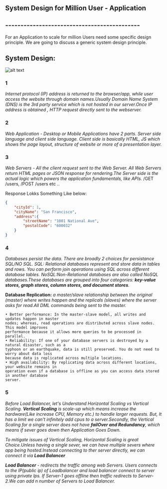 ## System Design for Million User - Application
## --------------------------------------------

For an Application to scale for million Users need some specific design principle. We are going to discuss a generic system design principle.

## System Design:

![alt text](https://github.com/drdcs/simple_algo/blob/main/images/scaleWebsite.png?raw=true)

### 1

*Internet protocol (IP) address is returned to the browser/app, while user access the website through domain names.Usually Domain Name System (DNS) is the 3rd party service which is not hosted in our server.Once IP address is obtained , HTTP request directly sent to the webserver.*


### 2

*Web Application - Desktop or Mobile Applications have 2 parts. Server side language and client side language. Client side is basically HTML, JS which shows the page layout, structure of website or more of a presentation layer.*


### 3

*Web Servers -  All the client request sent to the Web Server. All Web Servers return HTML pages or JSON response for rendering.The Server side is the actual logic which powers the application fundamentals, like APIs.*
/GET /users, /POST /users etc ..

Response Lokks Something Like below:
```json
{
    "cityId": 1,
    "cityName": "San Francisco",
    "address":{
        "streetName": "1001 National Ave",
        "postalCode": "600032"
    }
}
```
### 4

*Databases persist the data. There are broadly 2 choices for persistance SQL/NO SQL.*
*SQL: Relational databases represent and store data in tables and rows. You can perform join operations using SQL across different database tables.*
*NoSQL:Non-Relational databases are also called NoSQL databases.These databases are grouped into four categories: **key-value stores, graph stores, column stores, and document stores**.*

**Database Replication:** *a master/slave relationship between the original (master) where writes happen and the replicals (slaves) where the server asks for read.All DML commands being sent to the master.*

```Advantages of database replication:
• Better performance: In the master-slave model, all writes and updates happen in master
nodes; whereas, read operations are distributed across slave nodes. This model improves
performance because it allows more queries to be processed in parallel.
• Reliability: If one of your database servers is destroyed by a natural disaster, such as a
typhoon or an earthquake, data is still preserved. You do not need to worry about data loss
because data is replicated across multiple locations.
• High availability: By replicating data across different locations, your website remains in
operation even if a database is offline as you can access data stored in another database
server.
```

### 5

*Before Load Balancer, let's Understand Horizontal Scaling vs Vertical Scaling. **Vertical Scaling** is scale-up which means increase the hardware(Like increase CPU, Memory etc.) to handle larger requests. But, It has a limit we can't infinitely add cpus to a server.Secondly, the Vertical Scaling for a single server does not have **failOver and Redundancy**, which means if sever goes down then Application Goes Down.*

*To mitigate issues of Vertical Scaling, Horizontal Scaling is great Choice.Unless having a single sever, we can have multiple severs where app being hosted.Instead connecting to ther server directly, we can connect it via **Load Balancer***

***Load Balancer*** - *redirects the traffic among web Servers. Users connects to the IP(public ip) of Loadbalancer and load balancer connect to server using private Ips. If Server-1 goes offline then traffic redirects to Server-2.We can add n number of Servers to Load Balancer.*


